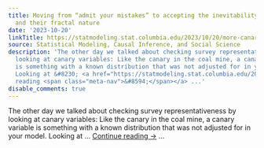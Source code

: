 ```yaml
---
title: Moving from “admit your mistakes” to accepting the inevitability of mistakes
  and their fractal nature
date: '2023-10-20'
linkTitle: https://statmodeling.stat.columbia.edu/2023/10/20/more-canaries/
source: Statistical Modeling, Causal Inference, and Social Science
description: 'The other day we talked about checking survey representativeness by
  looking at canary variables: Like the canary in the coal mine, a canary variable
  is something with a known distribution that was not adjusted for in your model.
  Looking at &#8230; <a href="https://statmodeling.stat.columbia.edu/2023/10/20/more-canaries/">Continue
  reading <span class="meta-nav">&#8594;</span></a> ...'
disable_comments: true
---
```

The other day we talked about checking survey representativeness by looking at canary variables: Like the canary in the coal mine, a canary variable is something with a known distribution that was not adjusted for in your model. Looking at &#8230; <a href="https://statmodeling.stat.columbia.edu/2023/10/20/more-canaries/">Continue reading <span class="meta-nav">&#8594;</span></a> ...